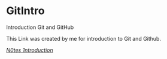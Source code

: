 # GitIntro
Introduction Git and GitHub

This Link was created by me for introduction to Git and Github.


*[N0tes 1ntroduction](https://main.d25m1uisd3pbo2.amplifyapp.com/)*
